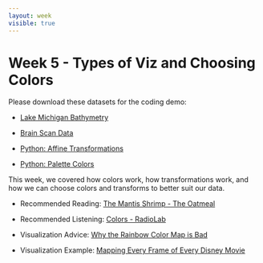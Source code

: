 ```yaml
---
layout: week
visible: true
---
```


# Week 5 - Types of Viz and Choosing Colors

Please download these datasets for the coding demo:

 * [Lake Michigan Bathymetry](data/michigan_lld.flt)
 * [Brain Scan Data](data/single_dicom.h5)

 * [Python: Affine Transformations](affine_transformation.py)
 * [Python: Palette Colors](palette_colors.py)

This week, we covered how colors work, how transformations work, and how we can
choose colors and transforms to better suit our data.

 * Recommended Reading: [The Mantis Shrimp - The Oatmeal](https://theoatmeal.com/comics/mantis_shrimp)
 * Recommended Listening: [Colors - RadioLab](https://www.wnycstudios.org/story/211119-colors)

 * Visualization Advice: [Why the Rainbow Color Map is Bad](https://jakevdp.github.io/blog/2014/10/16/how-bad-is-your-colormap/)
 * Visualization Example: [Mapping Every Frame of Every Disney Movie](https://blog.wolfram.com/2013/08/13/a-visit-to-disneys-magic-kingdom/)
